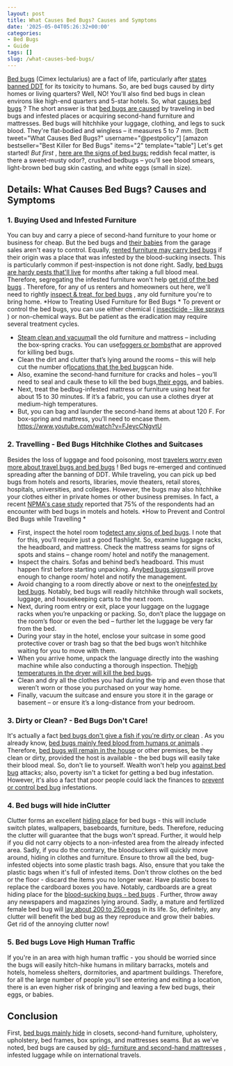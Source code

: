 ```yaml
---
layout: post
title: What Causes Bed Bugs? Causes and Symptoms
date: '2025-05-04T05:26:32+00:00'
categories:
- Bed Bugs
- Guide
tags: []
slug: /what-causes-bed-bugs/
---
```


[Bed bugs](https://pestpolicy.com/pictures-of-bed-bugs/)
(Cimex lectularius) are a fact of life, particularly after
[states banned DDT](https://www.epa.gov/ingredients-used-pesticide-products/ddt-brief-history-and-status)
for its toxicity to humans. So, are bed bugs caused by dirty homes or living quarters? Well, NO!
You'll also find bed bugs in clean environs like high-end quarters and 5-star hotels. So, what
[causes bed bugs](https://pestpolicy.com/does-lysol-kill-bed-bugs/)
?
The short answer is that
[bed bugs are caused](https://pestpolicy.com/bed-bugs-vs-mites/)
by traveling in bed bugs and infested places or acquiring second-hand furniture and mattresses. Bed bugs will hitchhike your luggage, clothing, and legs to suck blood. They're flat-bodied and wingless – it measures 5 to 7 mm.
[bctt tweet="What Causes Bed Bugs?" username="@pestpolicy"]
[amazon bestseller="Best Killer for Bed Bugs" items="2" template="table"]
Let's get started!
*But first*
,
[here are the signs of bed bugs:](https://pestpolicy.com/can-bed-bugs-live-in-your-skin/)
reddish fecal matter, is there a sweet-musty odor?, crushed bedbugs – you’ll see blood smears, light-brown bed bug skin casting, and white eggs (small in size).
## Details: What Causes Bed Bugs? Causes and Symptoms
### 1. Buying Used and Infested Furniture
You can buy and carry a piece of second-hand furniture to your home or business for cheap. But the bed bugs and
[their babies](https://pestpolicy.com/baby-bed-bugs/)
from the garage sales aren't easy to control.
Equally,
[rented furniture may carry bed bugs](https://pestpolicy.com/bed-bug-bites-vs-mosquito-bites/)
if their origin was a place that was infested by the blood-sucking insects. This is particularly common if pest-inspection is not done right.
Sadly,
[bed bugs are hardy pests that'll live](https://pestpolicy.com/can-bed-bugs-live-outside/)
for months after taking a full blood meal. Therefore, segregating the infested furniture won't help
[get rid of the bed bugs](https://pestpolicy.com/how-to-get-rid-of-bed-bugs-fast/)
.
Therefore, for any of us renters and homeowners out here, we'll need to rightly
[inspect & treat, for bed bugs](https://pestpolicy.com/does-baby-powder-kill-bed-bugs/)
, any old furniture you're to bring home.
*How to Treating Used Furniture for Bed Bugs *
To prevent or control the bed bugs, you can use either chemical (
[insecticide - like sprays](https://pestpolicy.com/best-bed-bug-spray/)
) or non-chemical ways. But be patient as the eradication may require several treatment cycles.
- [Steam clean and vacuum](https://pestpolicy.com/best-bed-bug-steamer/)all the old furniture and mattress – including the box-spring cracks. You can use[foggers or bombs](https://pestpolicy.com/best-fogger-for-fleas/)that are approved for killing bed bugs.
- Clean the dirt and clutter that’s lying around the rooms – this will help cut the number of[locations that the bed bugs](https://pestpolicy.com/dead-bed-bugs/)can hide.
- Also, examine the second-hand furniture for cracks and holes – you’ll need to seal and caulk these to kill the bed bugs,[their eggs](https://pestpolicy.com/how-to-kill-bed-bug-eggs/), and babies.
- Next, treat the bedbug-infested mattress or furniture using heat for about 15 to 30 minutes. If it’s a fabric, you can use a clothes dryer at medium-high temperatures.
- But, you can bag and launder the second-hand items at about 120 F. For box-spring and mattress, you’ll need to encase them.
https://www.youtube.com/watch?v=FJeycCNgvtU
### 2. Travelling - Bed Bugs Hitchhike Clothes and Suitcases
Besides the loss of luggage and food poisoning, most
[travelers worry even more about travel bugs and bed bugs](https://pestpolicy.com/best-bed-bug-powder/)
! Bed bugs re-emerged and continued spreading after the banning of DDT.
While traveling, you can pick up bed bugs from hotels and resorts, libraries, movie theaters, retail stores, hospitals, universities, and colleges.
However, the bugs may also hitchhike your clothes either in private homes or other business premises.
In fact, a recent
[NPMA's case study](https://www.npmapestworld.org/default/assets/File/newsroom/magazine/2015/nov-dec_2015.pdf)
reported that 75% of the respondents had an encounter with bed bugs in motels and hotels.
*How to Prevent and Control Bed Bugs while Travelling *
- First, inspect the hotel room to[detect any signs of bed bugs](https://pestpolicy.com/bed-bug-eggs/). I note that for this, you’ll require just a good flashlight. So, examine luggage racks, the headboard, and mattress. Check the mattress seams for signs of spots and stains – change room/ hotel and notify the management.
- Inspect the chairs. Sofas and behind bed’s headboard. This must happen first before starting unpacking. Any[bed bugs signs](https://pestpolicy.com/what-does-bed-bug-poop-look-like/)will prove enough to change room/ hotel and notify the management.
- Avoid changing to a room directly above or next to the one[infested by bed bugs](https://pestpolicy.com/proof-bed-bug-spray-review/). Notably, bed bugs will readily hitchhike through wall sockets, luggage, and housekeeping carts to the next room.
- Next, during room entry or exit, place your luggage on the luggage racks when you’re unpacking or packing. So, don’t place the luggage on the room’s floor or even the bed – further let the luggage be very far from the bed.
- During your stay in the hotel, enclose your suitcase in some good protective cover or trash bag so that the bed bugs won’t hitchhike waiting for you to move with them.
- When you arrive home, unpack the language directly into the washing machine while also conducting a thorough inspection. The[high temperatures in the dryer will kill the bed bugs](https://pestpolicy.com/does-dryer-kill-bed-bugs/).
- Clean and dry all the clothes you had during the trip and even those that weren’t worn or those you purchased on your way home.
- Finally, vacuum the suitcase and ensure you store it in the garage or basement – or ensure it’s a long-distance from your bedroom.
### 3. Dirty or Clean? - Bed Bugs Don't Care!
It's actually a fact
[bed bugs don't give a fish if you're dirty or clean](https://www.thoughtco.com/what-are-these-tiny-black-bugs-in-my-house-1968030)
. As you already know,
[bed bugs mainly feed blood from humans or animals](https://pestpolicy.com/what-animals-eat-bed-bugs/)
.
Therefore,
[bed bugs will remain in the house](https://pestpolicy.com/pictures-of-bed-bug-bites/)
or other premises, be they clean or dirty, provided the host is available - the bed bugs will easily take their blood meal.
So, don't lie to yourself. Wealth won't help you
[against bed bug](https://pestpolicy.com/does-rubbing-alcohol-kill-bed-bugs/)
attacks; also, poverty isn't a ticket for getting a bed bug infestation. However, it's also a fact that poor people could lack the finances to
[prevent or control bed bug](https://pestpolicy.com/does-diatomaceous-earth-kill-bed-bugs/)
infestations.
### 4. Bed bugs will hide inClutter
Clutter forms an excellent
[hiding place](https://pestpolicy.com/where-do-fleas-live/)
for bed bugs - this will include switch plates, wallpapers, baseboards, furniture, beds. Therefore, reducing the clutter will guarantee that the bugs won't spread.
Further, it would help if you did not carry objects to a non-infested area from the already infected area. Sadly, if you do the contrary, the bloodsuckers will quickly move around, hiding in clothes and furniture.
Ensure to throw all the bed, bug-infested objects into some plastic trash bags. Also, ensure that you take the plastic bags when it's full of infested items. Don't throw clothes on the bed or the floor - discard the items you no longer wear.
Have plastic boxes to replace the cardboard boxes you have. Notably, cardboards are a great hiding place for the
[blood-sucking bugs - bed bugs](https://pestpolicy.com/scabies-vs-bed-bugs/)
. Further, throw away any newspapers and magazines lying around.
Sadly, a mature and fertilized female bed bug will
[lay about 200 to 250 eggs](https://pestpolicy.com/are-bed-bug-eggs-hard-or-soft/)
in its life. So, definitely, any clutter will benefit the bed bug as they reproduce and grow their babies. Get rid of the annoying clutter now!
### 5. Bed bugs Love High Human Traffic
If you're in an area with high human traffic - you should be worried since the bugs will easily hitch-hike humans in military barracks, motels and hotels, homeless shelters, dormitories, and apartment buildings.
Therefore, for all the large number of people you'll see entering and exiting a location, there is an even higher risk of bringing and leaving a few bed bugs, their eggs, or babies.
## Conclusion
First,
[bed bugs mainly hide](https://pestpolicy.com/where-do-bed-bugs-hide/)
in closets, second-hand furniture, upholstery, upholstery, bed frames, box springs, and mattresses seams. But as we’ve noted, bed bugs are caused by
[old- furniture and second-hand mattresses](https://pestpolicy.com/best-bed-bug-mattress-encasements/)
, infested luggage while on international travels.
